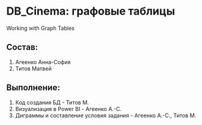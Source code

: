 # DB_Cinema: графовые таблицы
Working with Graph Tables

## Состав:
1. Агеенко Анна-София
2. Титов Матвей

## Выполнение:
1. Код создания БД - Титов М.
2. Визуализация в Power BI - Агеенко А.-С.
3. Диграммы и составление условия задания - Агеенко А.-С., Титов М.
